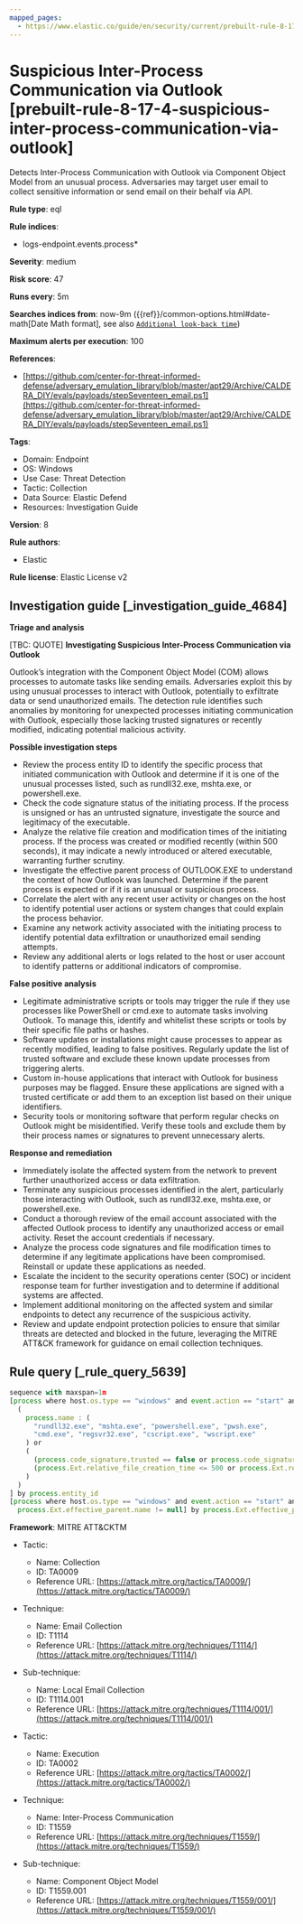 ```yaml
---
mapped_pages:
  - https://www.elastic.co/guide/en/security/current/prebuilt-rule-8-17-4-suspicious-inter-process-communication-via-outlook.html
---
```


# Suspicious Inter-Process Communication via Outlook [prebuilt-rule-8-17-4-suspicious-inter-process-communication-via-outlook]

Detects Inter-Process Communication with Outlook via Component Object Model from an unusual process. Adversaries may target user email to collect sensitive information or send email on their behalf via API.

**Rule type**: eql

**Rule indices**:

* logs-endpoint.events.process*

**Severity**: medium

**Risk score**: 47

**Runs every**: 5m

**Searches indices from**: now-9m ({{ref}}/common-options.html#date-math[Date Math format], see also [`Additional look-back time`](docs-content://solutions/security/detect-and-alert/create-detection-rule.md#rule-schedule))

**Maximum alerts per execution**: 100

**References**:

* [https://github.com/center-for-threat-informed-defense/adversary_emulation_library/blob/master/apt29/Archive/CALDERA_DIY/evals/payloads/stepSeventeen_email.ps1](https://github.com/center-for-threat-informed-defense/adversary_emulation_library/blob/master/apt29/Archive/CALDERA_DIY/evals/payloads/stepSeventeen_email.ps1)

**Tags**:

* Domain: Endpoint
* OS: Windows
* Use Case: Threat Detection
* Tactic: Collection
* Data Source: Elastic Defend
* Resources: Investigation Guide

**Version**: 8

**Rule authors**:

* Elastic

**Rule license**: Elastic License v2

## Investigation guide [_investigation_guide_4684]

**Triage and analysis**

[TBC: QUOTE]
**Investigating Suspicious Inter-Process Communication via Outlook**

Outlook’s integration with the Component Object Model (COM) allows processes to automate tasks like sending emails. Adversaries exploit this by using unusual processes to interact with Outlook, potentially to exfiltrate data or send unauthorized emails. The detection rule identifies such anomalies by monitoring for unexpected processes initiating communication with Outlook, especially those lacking trusted signatures or recently modified, indicating potential malicious activity.

**Possible investigation steps**

* Review the process entity ID to identify the specific process that initiated communication with Outlook and determine if it is one of the unusual processes listed, such as rundll32.exe, mshta.exe, or powershell.exe.
* Check the code signature status of the initiating process. If the process is unsigned or has an untrusted signature, investigate the source and legitimacy of the executable.
* Analyze the relative file creation and modification times of the initiating process. If the process was created or modified recently (within 500 seconds), it may indicate a newly introduced or altered executable, warranting further scrutiny.
* Investigate the effective parent process of OUTLOOK.EXE to understand the context of how Outlook was launched. Determine if the parent process is expected or if it is an unusual or suspicious process.
* Correlate the alert with any recent user activity or changes on the host to identify potential user actions or system changes that could explain the process behavior.
* Examine any network activity associated with the initiating process to identify potential data exfiltration or unauthorized email sending attempts.
* Review any additional alerts or logs related to the host or user account to identify patterns or additional indicators of compromise.

**False positive analysis**

* Legitimate administrative scripts or tools may trigger the rule if they use processes like PowerShell or cmd.exe to automate tasks involving Outlook. To manage this, identify and whitelist these scripts or tools by their specific file paths or hashes.
* Software updates or installations might cause processes to appear as recently modified, leading to false positives. Regularly update the list of trusted software and exclude these known update processes from triggering alerts.
* Custom in-house applications that interact with Outlook for business purposes may be flagged. Ensure these applications are signed with a trusted certificate or add them to an exception list based on their unique identifiers.
* Security tools or monitoring software that perform regular checks on Outlook might be misidentified. Verify these tools and exclude them by their process names or signatures to prevent unnecessary alerts.

**Response and remediation**

* Immediately isolate the affected system from the network to prevent further unauthorized access or data exfiltration.
* Terminate any suspicious processes identified in the alert, particularly those interacting with Outlook, such as rundll32.exe, mshta.exe, or powershell.exe.
* Conduct a thorough review of the email account associated with the affected Outlook process to identify any unauthorized access or email activity. Reset the account credentials if necessary.
* Analyze the process code signatures and file modification times to determine if any legitimate applications have been compromised. Reinstall or update these applications as needed.
* Escalate the incident to the security operations center (SOC) or incident response team for further investigation and to determine if additional systems are affected.
* Implement additional monitoring on the affected system and similar endpoints to detect any recurrence of the suspicious activity.
* Review and update endpoint protection policies to ensure that similar threats are detected and blocked in the future, leveraging the MITRE ATT&CK framework for guidance on email collection techniques.


## Rule query [_rule_query_5639]

```js
sequence with maxspan=1m
[process where host.os.type == "windows" and event.action == "start" and
  (
    process.name : (
      "rundll32.exe", "mshta.exe", "powershell.exe", "pwsh.exe",
      "cmd.exe", "regsvr32.exe", "cscript.exe", "wscript.exe"
    ) or
    (
      (process.code_signature.trusted == false or process.code_signature.exists == false) and
      (process.Ext.relative_file_creation_time <= 500 or process.Ext.relative_file_name_modify_time <= 500)
    )
  )
] by process.entity_id
[process where host.os.type == "windows" and event.action == "start" and process.name : "OUTLOOK.EXE" and
  process.Ext.effective_parent.name != null] by process.Ext.effective_parent.entity_id
```

**Framework**: MITRE ATT&CKTM

* Tactic:

    * Name: Collection
    * ID: TA0009
    * Reference URL: [https://attack.mitre.org/tactics/TA0009/](https://attack.mitre.org/tactics/TA0009/)

* Technique:

    * Name: Email Collection
    * ID: T1114
    * Reference URL: [https://attack.mitre.org/techniques/T1114/](https://attack.mitre.org/techniques/T1114/)

* Sub-technique:

    * Name: Local Email Collection
    * ID: T1114.001
    * Reference URL: [https://attack.mitre.org/techniques/T1114/001/](https://attack.mitre.org/techniques/T1114/001/)

* Tactic:

    * Name: Execution
    * ID: TA0002
    * Reference URL: [https://attack.mitre.org/tactics/TA0002/](https://attack.mitre.org/tactics/TA0002/)

* Technique:

    * Name: Inter-Process Communication
    * ID: T1559
    * Reference URL: [https://attack.mitre.org/techniques/T1559/](https://attack.mitre.org/techniques/T1559/)

* Sub-technique:

    * Name: Component Object Model
    * ID: T1559.001
    * Reference URL: [https://attack.mitre.org/techniques/T1559/001/](https://attack.mitre.org/techniques/T1559/001/)



